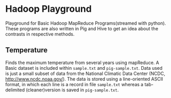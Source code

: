 Hadoop Playground
======

Playground for Basic Hadoop MapReduce Programs(streamed with python). These programs are also written in Pig and Hive to get an idea about the contrasts in respective methods. 


Temperature
------

Finds the maximum temperature from several years using mapReduce. A Basic dataset is included within `sample.txt` and `pig-sample.txt`. Data used is just a small subset of data from the National Climatic Data Center (NCDC, http://www.ncdc.noaa.gov/). The data is stored using a line-oriented ASCII format, in which each line is a record in file `sample.txt` whereas a tab-delimited (cleaner)version is saved in `pig-sample.txt`. 
